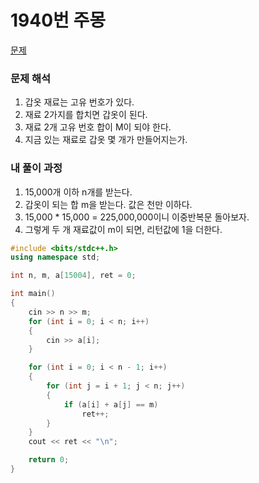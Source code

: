 # 1940번 주몽

[문제](https://www.acmicpc.net/problem/1940)

### 문제 해석

1. 갑옷 재료는 고유 번호가 있다.
2. 재료 2가지를 합치면 갑옷이 된다.
3. 재료 2개 고유 번호 합이 M이 되야 한다.
4. 지금 있는 재료로 갑옷 몇 개가 만들어지는가.

### 내 풀이 과정

1. 15,000개 이하 n개를 받는다.
2. 갑옷이 되는 합 m을 받는다. 값은 천만 이하다.
3. 15,000 \* 15,000 = 225,000,000이니 이중반복문 돌아보자.
4. 그렇게 두 개 재료값이 m이 되면, 리턴값에 1을 더한다.

```c++
#include <bits/stdc++.h>
using namespace std;

int n, m, a[15004], ret = 0;

int main()
{
    cin >> n >> m;
    for (int i = 0; i < n; i++)
    {
        cin >> a[i];
    }

    for (int i = 0; i < n - 1; i++)
    {
        for (int j = i + 1; j < n; j++)
        {
            if (a[i] + a[j] == m)
                ret++;
        }
    }
    cout << ret << "\n";

    return 0;
}
```
